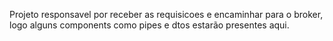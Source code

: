 Projeto responsavel por receber as requisicoes e encaminhar para o broker, logo alguns components como pipes e
dtos estarão presentes aqui. 

